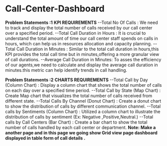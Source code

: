 # Call-Center-Dashboard


**Problem Statements :1**
**KPI REQUIREMENTS**
--Total No Of Calls : We need to track and display the total number of calls received by our call center over a specified period.
--Total Call Duration in Hours : It is crucial to understand the total amount of time our call center staff spends on calls in hours, which can help us in resources allocation and capacity 
  planning.
--Total Call Duration in Minutes : Similar to the total call duration in hours,this KPI provides the total call time but in minutes,offering a more granular  view of call durations.
--Average Call Duration in Minutes: To asses the efficiency of our agents,we need to calculate and display the average call duration in minutes.this metric can help identify trends in call 
  handling.

**Problem Statements :2**
**CHARTS REQUIREMENTS**
--Total Call by Day (Column Chart) : Display a column chart that shows the total number of calls on each day over a specified time period.
--Total Call by State (Map Chart) : Create Map chart that visualizes the total number of calls received from different state.
--Total Calls By Channel (Donut Chart) : Create a donut chart to show the distribution of calls by different communication channel.
--Total calls by Sentiments (Column Chart) : Utilized a column chart to illustrate the distribution of calls by sentiment (Ex: Negative ,Positive,Neutral.)
--Total calls by Call Centers (Bar Chart) : Create a bar chart to show the total number of calls handled by each call center or department.
**Note: Make a another page and in this page we going show Grid view page dashboard displayed in table form of call details .**
